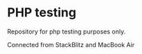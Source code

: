 # PHP testing

Repository for php testing purposes only.

Connected from StackBlitz and MacBook Air 